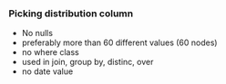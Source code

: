 <h3> Picking distribution column </h3>
<ul>

<li> No nulls</li>
<li> preferably more than 60 different values (60 nodes)</li>
<li> no where class</li>
<li> used in join, group by, distinc, over</li>
<li> no date value</li>
</ul>
